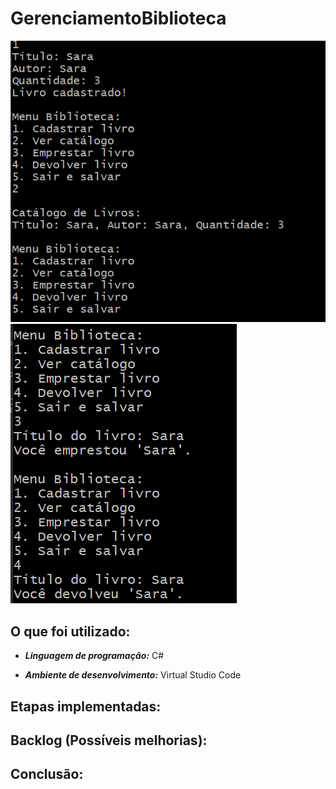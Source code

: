 # GerenciamentoBiblioteca

![alt text](image.png)
![alt text](image-1.png)

## O que foi utilizado:

- ***Linguagem de programação:*** C#

- ***Ambiente de desenvolvimento:*** Virtual Studio Code

## Etapas implementadas:
## Backlog (Possíveis melhorias):
## Conclusão:
